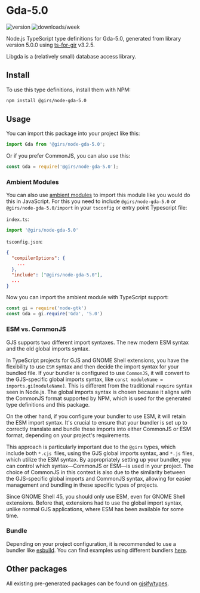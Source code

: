 
# Gda-5.0

![version](https://img.shields.io/npm/v/@girs/node-gda-5.0)
![downloads/week](https://img.shields.io/npm/dw/@girs/node-gda-5.0)


Node.js TypeScript type definitions for Gda-5.0, generated from library version 5.0.0 using [ts-for-gir](https://github.com/gjsify/ts-for-gir) v3.2.5.

Libgda is a (relatively small) database access library.

## Install

To use this type definitions, install them with NPM:
```bash
npm install @girs/node-gda-5.0
```

## Usage

You can import this package into your project like this:
```ts
import Gda from '@girs/node-gda-5.0';
```

Or if you prefer CommonJS, you can also use this:
```ts
const Gda = require('@girs/node-gda-5.0');
```

### Ambient Modules

You can also use [ambient modules](https://github.com/gjsify/ts-for-gir/tree/main/packages/cli#ambient-modules) to import this module like you would do this in JavaScript.
For this you need to include `@girs/node-gda-5.0` or `@girs/node-gda-5.0/import` in your `tsconfig` or entry point Typescript file:

`index.ts`:
```ts
import '@girs/node-gda-5.0'
```

`tsconfig.json`:
```json
{
  "compilerOptions": {
    ...
  },
  "include": ["@girs/node-gda-5.0"],
  ...
}
```

Now you can import the ambient module with TypeScript support: 

```ts
const gi = require('node-gtk')
const Gda = gi.require('Gda', '5.0')
```



### ESM vs. CommonJS

GJS supports two different import syntaxes. The new modern ESM syntax and the old global imports syntax.

In TypeScript projects for GJS and GNOME Shell extensions, you have the flexibility to use `ESM` syntax and then decide the import syntax for your bundled file. If your bundler is configured to use `CommonJS`, it will convert to the GJS-specific global imports syntax, like `const moduleName = imports.gi[moduleName]`. This is different from the traditional `require` syntax seen in Node.js. The global imports syntax is chosen because it aligns with the CommonJS format supported by NPM, which is used for the generated type definitions and this package.

On the other hand, if you configure your bundler to use ESM, it will retain the ESM import syntax. It's crucial to ensure that your bundler is set up to correctly translate and bundle these imports into either CommonJS or ESM format, depending on your project's requirements.

This approach is particularly important due to the `@girs` types, which include both `*.cjs `files, using the GJS global imports syntax, and `*.js` files, which utilize the ESM syntax. By appropriately setting up your bundler, you can control which syntax—CommonJS or ESM—is used in your project. The choice of CommonJS in this context is also due to the similarity between the GJS-specific global imports and CommonJS syntax, allowing for easier management and bundling in these specific types of projects.

Since GNOME Shell 45, you should only use ESM, even for GNOME Shell extensions. Before that, extensions had to use the global import syntax, unlike normal GJS applications, where ESM has been available for some time.

### Bundle

Depending on your project configuration, it is recommended to use a bundler like [esbuild](https://esbuild.github.io/). You can find examples using different bundlers [here](https://github.com/gjsify/ts-for-gir/tree/main/examples).

## Other packages

All existing pre-generated packages can be found on [gjsify/types](https://github.com/gjsify/types).

